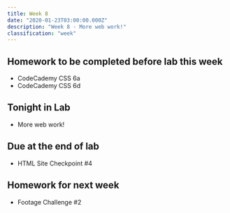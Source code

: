 ```yaml
---
title: Week 8
date: "2020-01-23T03:00:00.000Z"
description: "Week 8 - More web work!"
classification: "week"
---
```


## Homework to be completed before lab this week

* CodeCademy CSS 6a
* CodeCademy CSS 6d

## Tonight in Lab

* More web work!

## Due at the end of lab

* HTML Site Checkpoint #4

## Homework for next week

* Footage Challenge #2